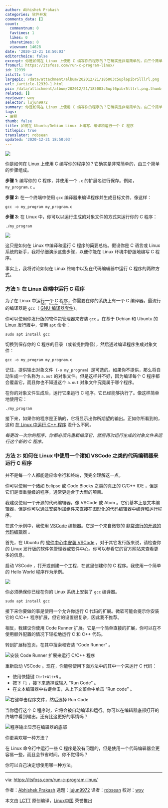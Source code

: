 ```yaml
---
author: Abhishek Prakash
categories: 软件开发
comments_data: []
count:
  commentnum: 0
  favtimes: 1
  likes: 0
  sharetimes: 0
  viewnum: 14628
date: '2020-12-21 18:50:03'
editorchoice: false
excerpt: 你是如何在 Linux 上使用 C 编写你的程序的？它确实是非常简单的，由三个简单的步骤组成。
fromurl: https://itsfoss.com/run-c-program-linux/
id: 12939
islctt: true
largepic: /data/attachment/album/202012/21/185003c5upl6pibr5lllrl.png
url: /article-12939-1.html
pic: /data/attachment/album/202012/21/185003c5upl6pibr5lllrl.png.thumb.jpg
related: []
reviewer: wxy
selector: lujun9972
summary: 你是如何在 Linux 上使用 C 编写你的程序的？它确实是非常简单的，由三个简单的步骤组成。
tags:
- 编程
thumb: false
title: 如何在 Ubuntu/Debian Linux 上编写、编译和运行一个 C 程序
titlepic: true
translator: robsean
updated: '2020-12-21 18:50:03'
---
```


![](/data/attachment/album/202012/21/185003c5upl6pibr5lllrl.png)


你是如何在 Linux 上使用 C 编写你的程序的？它确实是非常简单的，由三个简单的步骤组成。


**步骤 1**: 编写你的 C 程序，并使用一个 `.c` 的扩展名进行保存。例如，`my_program.c` 。


**步骤 2**: 在一个终端中使用 `gcc` 编译器来编译程序并生成目标文件，像这样：



```
gcc -o my_program my_program.c

```

**步骤 3**: 在 Linux 中，你可以以运行生成的对象文件的方式来运行你的 C 程序：



```
./my_program

```

![](/data/attachment/album/202012/21/185003jc44hgj7kjgyccc7.png)


这只是如何在 Linux 中编译和运行 C 程序的简要总结。假设你是 C 语言或 Linux 系统的新手，我将仔细演示这些步骤，以便你能在 Linux 环境中舒服地编写 C 程序。


事实上，我将讨论如何在 Linux 终端中以及在代码编辑器中运行 C 程序的两种方式。


### 方法 1: 在 Linux 终端中运行 C 程序


为了在 Linux 中运行一个 C 程序，你需要在你的系统上有一个 C 编译器。最流行的编译器是 `gcc`（<ruby> <a href="https://gcc.gnu.org/">  GNU 编译器套件 </a> <rt>  GNU Compiler Collection </rt></ruby>）。


你可以使用你发行版的软件包管理器来安装 `gcc` 。在基于 Debian 和 Ubuntu 的 Linux 发行版中，使用 `apt` 命令：



```
sudo apt install gcc

```

切换到保存你的 C 程序的目录（或者提供路径），然后通过编译程序生成对象文件：



```
gcc -o my_program my_program.c

```

记住，提供输出对象文件（`-o my_program`）是可选的。如果你不提供，那么将自动生成一个名称为 `a.out` 的对象文件。但是这样并不好，因为编译每个 C 程序都会覆盖它，而且你也不知道这个 `a.out` 对象文件究竟属于哪个程序。


在你的对象文件生成后，运行它来运行 C 程序。它已经能够执行了。像这样简单地使用它：



```
./my_program

```

接下来，如果你的程序是正确的，它将显示出你所期望的输出。正如你所看到的，这和 [在 Linux 中运行 C++ 程序](https://itsfoss.com/c-plus-plus-ubuntu/) 没什么不同。


*每更改一次你的程序，你都必须先重新编译它，然后再次运行生成的对象文件来运行这个新的 C 程序。*


### 方法 2: 如何在 Linux 中使用一个诸如 VSCode 之类的代码编辑器来运行 C 程序


并不是每一个人都能适应命令行和终端，我完全理解这一点。


你可以使用一个诸如 Eclipse 或 Code Blocks 之类的真正的 C/C++ IDE ，但是它们是很重量级的程序，通常更适合于大型的项目。


我建议使用一个开源的代码编辑器，像 VSCode 或 Atom 。它们基本上是文本编辑器，但是你可以通过安装附加组件来直接在图形化的代码编辑器中编译和运行程序。


在这个示例中，我使用 [VSCode](https://code.visualstudio.com) 编辑器。它是一个来自微软的 [非常流行的开源的代码编辑器](https://itsfoss.com/best-modern-open-source-code-editors-for-linux/) 。


首先，在 Ubuntu 的 [软件中心中安装 VSCode](https://itsfoss.com/install-visual-studio-code-ubuntu/) 。对于其它发行版来说，请检查你的 Linux 发行版的软件包管理器或软件中心。你可以参看它的官方网站来查看更多的信息。


启动 VSCode ，打开或创建一个工程，在这里创建你的 C 程序。我使用一个简单的 Hello World 程序作为示例。


![](/data/attachment/album/202012/21/185004gqa8aaa8h0h89ohn.png)


你必须确保你已经在你的 Linux 系统上安装了 `gcc` 编译器。



```
sudo apt install gcc

```

接下来你要做的事是使用一个允许你运行 C 代码的扩展。微软可能会提示你安装它的 C/C++ 程序扩展，但它的设置很复杂，因此我不推荐。


相反，我建议你使用 Code Runner 扩展。它是一个简单直接的扩展，你可以在不使用额外配置的情况下轻松地运行 C 和 C++ 代码。


转到扩展标签页，在其中搜索和安装 “Code Runner” 。


![安装 Code Runner 扩展来运行 C/C++ 程序](/data/attachment/album/202012/21/185004vx8bsgu181fbgub1.png)


重新启动 VSCode 。现在，你能够使用下面方法中的其中一个来运行 C 代码：


* 使用快捷键 `Ctrl+Alt+N` 。
* 按下 `F1` ，接下来选择或输入 “Run Code” 。
* 在文本编辑器中右键单击，从上下文菜单中单击 “Run code” 。


![右键单击程序文件，然后选择 Run Code](/data/attachment/album/202012/21/185005bnsivnlswnsrcwss.jpg)


当你运行这个 C 程序时，它将会被自动编译和运行。你可以在编辑器底部打开的终端中看到输出。还有比这更好的事情吗？


![程序输出显示在编辑器的底部](/data/attachment/album/202012/21/185005egr5a57rggraqr7r.jpg)


你更喜欢哪一种方法？


在 Linux 命令行中运行一些 C 程序是没有问题的，但是使用一个代码编辑器会更容易一些，而且会节省时间。你不觉得吗？


你可以自己决定想使用哪一种方法。




---


via: <https://itsfoss.com/run-c-program-linux/>


作者：[Abhishek Prakash](https://itsfoss.com/author/abhishek/) 选题：[lujun9972](https://github.com/lujun9972) 译者：[robsean](https://github.com/robsean) 校对：[wxy](https://github.com/wxy)


本文由 [LCTT](https://github.com/LCTT/TranslateProject) 原创编译，[Linux中国](https://linux.cn/) 荣誉推出